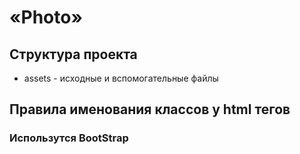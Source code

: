 # «Photo»

## Структура проекта
- assets - исходные и вспомогательные файлы

## Правила именования классов у html тегов
###    Использутся BootStrap

